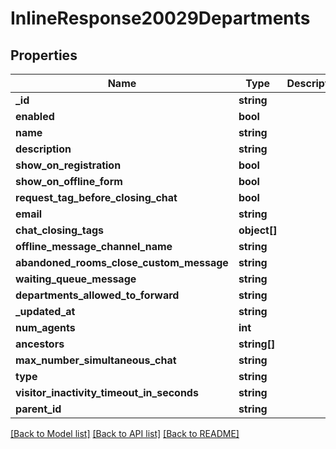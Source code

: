 # InlineResponse20029Departments

## Properties
Name | Type | Description | Notes
------------ | ------------- | ------------- | -------------
**_id** | **string** |  | [optional] 
**enabled** | **bool** |  | [optional] 
**name** | **string** |  | [optional] 
**description** | **string** |  | [optional] 
**show_on_registration** | **bool** |  | [optional] 
**show_on_offline_form** | **bool** |  | [optional] 
**request_tag_before_closing_chat** | **bool** |  | [optional] 
**email** | **string** |  | [optional] 
**chat_closing_tags** | **object[]** |  | [optional] 
**offline_message_channel_name** | **string** |  | [optional] 
**abandoned_rooms_close_custom_message** | **string** |  | [optional] 
**waiting_queue_message** | **string** |  | [optional] 
**departments_allowed_to_forward** | **string** |  | [optional] 
**_updated_at** | **string** |  | [optional] 
**num_agents** | **int** |  | [optional] 
**ancestors** | **string[]** |  | [optional] 
**max_number_simultaneous_chat** | **string** |  | [optional] 
**type** | **string** |  | [optional] 
**visitor_inactivity_timeout_in_seconds** | **string** |  | [optional] 
**parent_id** | **string** |  | [optional] 

[[Back to Model list]](../../README.md#documentation-for-models) [[Back to API list]](../../README.md#documentation-for-api-endpoints) [[Back to README]](../../README.md)

